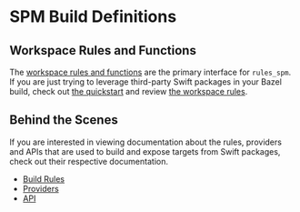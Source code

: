 # SPM Build Definitions

## Workspace Rules and Functions

The [workspace rules and functions](/doc/workspace_rules.md) are the primary interface for
`rules_spm`. If you are just trying to leverage third-party Swift packages in your Bazel build,
check out [the quickstart](/README.md#quickstart) and review [the workspace rules](/doc/workspace_rules.md).

## Behind the Scenes

If you are interested in viewing documentation about the rules, providers and APIs that are used to
build and expose targets from Swift packages, check out their respective documentation.

- [Build Rules](/doc/build_rules.md)
- [Providers](/doc/providers.md)
- [API](/doc/api.md)
